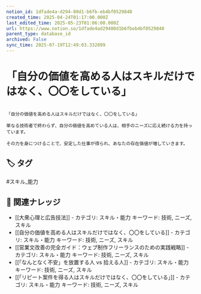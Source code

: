 ```yaml
---
notion_id: 1dfade4a-d294-80d1-b6fb-eb4bf0529840
created_time: 2025-04-24T01:17:00.000Z
last_edited_time: 2025-05-23T01:06:00.000Z
url: https://www.notion.so/1dfade4ad29480d1b6fbeb4bf0529840
parent_type: database_id
archived: False
sync_time: 2025-07-19T12:49:03.332899
---
```


# 「自分の価値を高める人はスキルだけではなく、〇〇をしている」

```plain text

「自分の価値を高める人はスキルだけではなく、〇〇をしている」

単なる技術者で終わらず、自分の価値を高めている人は、相手のニーズに応え続ける力を持っています。

その力を身につけることで、安定した仕事が得られ、あなたの存在価値が増していきます。

```

## 🏷️ タグ
#スキル_能力

## 🔗 関連ナレッジ
- [[大衆心理と広告技法]] - カテゴリ: スキル・能力 キーワード: 技術, ニーズ, スキル
- [[自分の価値を高める人はスキルだけではなく、〇〇をしている]] - カテゴリ: スキル・能力 キーワード: 技術, ニーズ, スキル
- [[営業文改善の完全ガイド：ウェブ制作フリーランスのための実践戦略]] - カテゴリ: スキル・能力 キーワード: 技術, ニーズ, スキル
- [[「なんとなく不安」を放置する人 vs 拾える人]] - カテゴリ: スキル・能力 キーワード: 技術, ニーズ, スキル
- [[「リピート案件を得る人はスキルだけではなく、〇〇をしている」]] - カテゴリ: スキル・能力 キーワード: 技術, ニーズ, スキル
